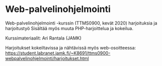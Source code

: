 # Web-palvelinohjelmointi
 Web-palvelinohjelmointi -kurssin (TTMS0900, kevät 2020) harjoituksia ja harjoitustyö
 Sisältää myös muuta PHP-harjoittelua ja kokeilua.
 
 Kurssimateriaalit: Ari Rantala (JAMK)

Harjoitukset kokeiltavissa ja nähtävissä myös web-osoitteessa: https://student.labranet.jamk.fi/~K8691/ttms0900-webpalvelinohjelmointi/harjoitukset.html
